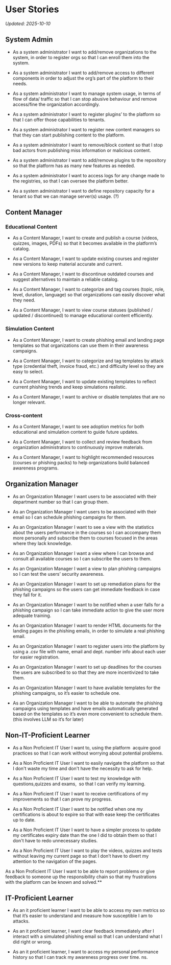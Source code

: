 # User Stories

_Updated: 2025-10-10_

## **System Admin**

- As a system administrator I want to add/remove organizations to the system, in order to register orgs so that I can enroll them into the system.
    
- As a system administrator I want to add/remove access to different components in order to adjust the org’s part of the platform to their needs.
    
- As a system administrator I want to manage system usage, in terms of flow of data/ traffic so that I can stop abusive behaviour and remove access/fine the organization accordingly.
    
- As a system administrator I want to register plugins’ to the platform so that I can offer those capabilities to tenants.
    
- As a system administrator I want to register new content managers so that they can start publishing content to the platform.
    
- As a system administrator I want to remove/block content so that I stop bad actors from publishing miss information or malicious content.
    
- As a system administrator I want to add/remove plugins to the repository so that the platform has as many new features as needed.
    
- As a system administrator I want to access logs for any change made to the registries, so that I can oversee the platform better.
    
- As a system administrator I want to define repository capacity for a tenant so that we can manage server(s) usage. (?)

## **Content Manager**

### Educational Content

- As a Content Manager, I want to create and publish a course (videos, quizzes, images, PDFs) so that it becomes available in the platform’s catalog.
    
- As a Content Manager, I want to update existing courses and register new versions to keep material accurate and current.
    
- As a Content Manager, I want to discontinue outdated courses and suggest alternatives to maintain a reliable catalog.
    
- As a Content Manager, I want to categorize and tag courses (topic, role, level, duration, language) so that organizations can easily discover what they need.
    
- As a Content Manager, I want to view course statuses (published / updated / discontinued) to manage educational content efficiently.
    
### Simulation Content

- As a Content Manager, I want to create phishing email and landing page templates so that organizations can use them in their awareness campaigns.
    
- As a Content Manager, I want to categorize and tag templates by attack type (credential theft, invoice fraud, etc.) and difficulty level so they are easy to select.
    
- As a Content Manager, I want to update existing templates to reflect current phishing trends and keep simulations realistic.
    
- As a Content Manager, I want to archive or disable templates that are no longer relevant.
       
### Cross-content

- As a Content Manager, I want to see adoption metrics for both educational and simulation content to guide future updates.
    
- As a Content Manager, I want to collect and review feedback from organization administrators to continuously improve materials.
    
- As a Content Manager, I want to highlight recommended resources (courses or phishing packs) to help organizations build balanced awareness programs.

## **Organization Manager**

- As an Organization Manager I want users to be associated with their department number so that I can group them.
    

- As an Organization Manager I want users to be associated with their email so I can schedule phishing campaigns for them.
    
- As an Organization Manager I want to see a view with the statistics about the users performance in the courses so I can accompany them more personally and subscribe them to courses focused in the areas where they lack knowledge.
    
- As an Organization Manager I want a view where I can browse and consult all available courses so I can subscribe the users to them.
    
- As an Organization Manager I want a view to plan phishing campaigns so I can test the users’ security awareness. 
    
- As an Organization Manager I want to set up remediation plans for the phishing campaigns so the users can get immediate feedback in case they fall for it.
    
- As an Organization Manager I want to be notified when a user falls for a phishing campaign so I can take immediate action to give the user more adequate training.
    
- As an Organization Manager I want to render HTML documents for the landing pages in the phishing emails, in order to simulate a real phishing email.
    
- As an Organization Manager I want to register users into the platform by using a .csv file with name, email and dept. number info about each user for easier registration.
    
- As an Organization Manager I want to set up deadlines for the courses the users are subscribed to so that they are more incentivized to take them.
    
- As an Organization Manager I want to have available templates for the phishing campaigns, so it’s easier to schedule one.
    
- As an Organization Manager I want to be able to automate the phishing campaigns using templates and have emails automatically generated based on the templates so it’s even more convenient to schedule them. (this involves LLM so it’s for later)
    
## **Non-IT-Proficient Learner**

- As a Non Proficient IT User I want to, using the platform  acquire good practices so that I can work without worrying about potential problems.
    

- As a Non Proficient IT User I want to easily navigate the platform so that I don't waste my time and don't have the necessity to ask for help.
    

- As a Non Proficient IT User I want to test my knowledge with questions,quizzes and exams,  so that I can verify my learning.
      

- As a Non Proficient IT User I want to receive certifications of my improvements so that I can prove my progress.   
  

- As a Non Proficient IT User I want to be notified when one my certifications is about to expire so that with ease keep the certificates up to date.
      

- As a Non Proficient IT User I want to have a simpler process to update my certificates expiry date than the one I did to obtain them so that I don't have to redo unnecessary studies.
      

- As a Non Proficient IT User I want to play the videos, quizzes and tests without leaving my current page so that I don’t have to divert my attention to the navigation of the pages.
    
  
As a Non Proficient IT User I want to be able to report problems or give feedback to someone up the responsibility chain so that my frustrations with the platform can be known and solved.**

## **IT-Proficient Learner**


- As an it proficient learner I want to be able to access my own metrics so that it’s easier to understand and measure how susceptible I am to attacks.
    
- As an it proficient learner, I want clear feedback immediately after I interact with a simulated phishing email so that I can understand what I did right or wrong.
    
- As an it proficient learner, I want to access my personal performance history so that I can track my awareness progress over time.
    ns.

